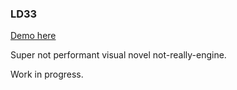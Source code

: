 ### LD33

[Demo here](https://dl.dropboxusercontent.com/u/23209045/ld33/index.html)

Super not performant visual novel not-really-engine.

Work in progress.